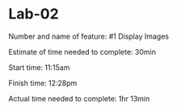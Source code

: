 # Lab-02
Number and name of feature: #1 Display Images

Estimate of time needed to complete: 30min

Start time: 11:15am

Finish time: 12:28pm

Actual time needed to complete: 1hr 13min